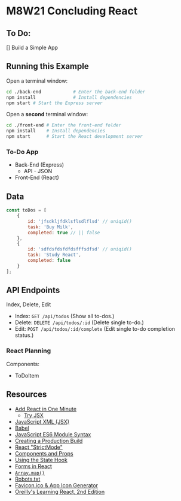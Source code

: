 # M8W21 Concluding React


## To Do:

[] Build a Simple App

## Running this Example

Open a terminal window:

```BASH
cd ./back-end            # Enter the back-end folder
npm install              # Install dependencies
npm start # Start the Express server
```

Open a **second** terminal window:

```BASH
cd ./front-end # Enter the front-end folder
npm install    # Install dependencies
npm start      # Start the React development server
```

### To-Do App

* Back-End (Express)
    * API - JSON
* Front-End (React)

## Data

```js
const toDos = [
    {
        id: 'jfsdkljfdklsflsdlflsd' // uniqid()
        task: 'Buy Milk',
        completed: true // || false
    },
    {
        id: 'sdfdsfdsfdfdsfffsdfsd' // uniqid()
        task: 'Study React',
        completed: false
    }
];
```

## API Endpoints

Index, Delete, Edit

* Index:  `GET /api/todos` (Show all to-dos.)
* Delete: `DELETE /api/todos/:id` (Delete single to-do.)
* Edit: `POST /api/todos/:id/complete` (Edit single to-do completion status.)

### React Planning

Components:
* ToDoItem

## Resources

* [Add React in One Minute](https://reactjs.org/docs/add-react-to-a-website.html#add-react-in-one-minute)
  * [Try JSX](https://reactjs.org/docs/add-react-to-a-website.html#optional-try-react-with-jsx)
* [JavaScript XML (JSX)](https://reactjs.org/docs/introducing-jsx.html)
* [Babel](https://babeljs.io/)
* [JavaScript ES6 Module Syntax](https://developer.mozilla.org/en-US/docs/Web/JavaScript/Guide/Modules)
* [Creating a Production Build](https://create-react-app.dev/docs/production-build)
* [React "StrictMode"](https://reactjs.org/docs/strict-mode.html)
* [Components and Props](https://reactjs.org/docs/components-and-props.html)
* [Using the State Hook](https://reactjs.org/docs/hooks-state.html)
* [Forms in React](https://reactjs.org/docs/forms.html)
* [`Array.map()`](https://developer.mozilla.org/en-US/docs/Web/JavaScript/Reference/Global_Objects/Array/map)
* [Robots.txt](https://www.robotstxt.org/robotstxt.html)
* [Favicon.ico & App Icon Generator](https://www.favicon-generator.org/)
* [Oreilly's Learning React, 2nd Edition](https://www.oreilly.com/library/view/learning-react-2nd/9781492051718/)